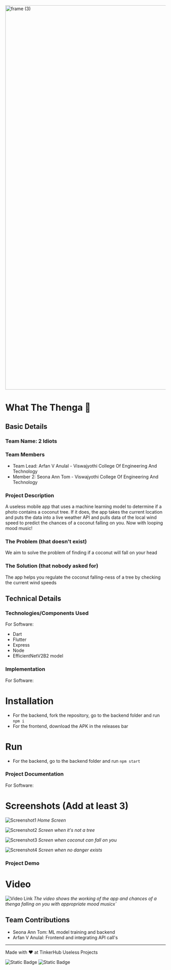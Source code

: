 <img width="3188" height="1202" alt="frame (3)" src="https://github.com/user-attachments/assets/517ad8e9-ad22-457d-9538-a9e62d137cd7" />


# What The Thenga 🎯


## Basic Details
### Team Name: 2 Idiots


### Team Members
- Team Lead: Arfan V Anulal - Viswajyothi College Of Engineering And Technology
- Member 2: Seona Ann Tom - Viswajyothi College Of Engineering And Technology

### Project Description
A useless mobile app that uses a machine learning model to determine if a photo contains a coconut tree. If it does, the app takes the current location and puts the data into a live weather API and pulls data of the local wind speed to predict the chances of a coconut falling on you. Now with looping mood music!

### The Problem (that doesn't exist)
We aim to solve the problem of finding if a coconut will fall on your head

### The Solution (that nobody asked for)
The app helps you regulate the coconut falling-ness of a tree by checking the current wind speeds

## Technical Details
### Technologies/Components Used
For Software:
- Dart
- Flutter
- Express
- Node
- EfficientNetV2B2 model

### Implementation
For Software:
# Installation
- For the backend, fork the repository, go to the backend folder and run `npm i`
- For the frontend, download the APK in the releases bar

# Run
- For the backend, go to the backend folder and run `npm start`

### Project Documentation
For Software:

# Screenshots (Add at least 3)
![Screenshot1](assets/images/1.png)
*Home Screen*

![Screenshot2](assets/images/2.png)
*Screen when it's not a tree*

![Screenshot3](assets/images/3.png)
*Screen when coconut can fall on you*

![Screenshot4](assets/images/4.png)
*Screen when no danger exists*


### Project Demo
# Video
![Video Link](https://youtube.com/shorts/rWFB4u5gzX8?feature=share)
*The video shows the working of the app and chances of a thenga falling on you with appropriate mood musicx`*


## Team Contributions
- Seona Ann Tom: ML model training and backend
- Arfan V Anulal: Frontend and integrating API call's

---
Made with ❤️ at TinkerHub Useless Projects 

![Static Badge](https://img.shields.io/badge/TinkerHub-24?color=%23000000&link=https%3A%2F%2Fwww.tinkerhub.org%2F)
![Static Badge](https://img.shields.io/badge/UselessProjects--25-25?link=https%3A%2F%2Fwww.tinkerhub.org%2Fevents%2FQ2Q1TQKX6Q%2FUseless%2520Projects)
